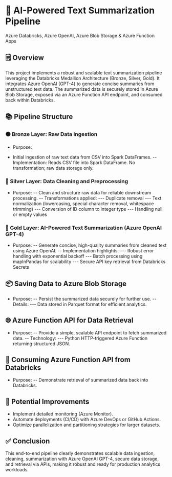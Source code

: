 # 📘 AI-Powered Text Summarization Pipeline
Azure Databricks, Azure OpenAI, Azure Blob Storage & Azure Function Apps

## 🗒️ Overview
This project implements a robust and scalable text summarization pipeline leveraging the Databricks Medallion Architecture (Bronze, Silver, Gold). It integrates Azure OpenAI (GPT-4) to generate concise summaries from unstructured text data. The summarized data is securely stored in Azure Blob Storage, exposed via an Azure Function API endpoint, and consumed back within Databricks.

## 📚 Pipeline Structure
### 🟤 Bronze Layer: Raw Data Ingestion
 - Purpose:
* Initial ingestion of raw text data from CSV into Spark DataFrames.
 -- Implementation:
    Reads CSV file into Spark DataFrame.
  No transformation; raw data storage only.

### 🥈 Silver Layer: Data Cleaning and Preprocessing
 - Purpose:
 -- Clean and structure raw data for reliable downstream processing.
 -- Transformations applied:
 --- Duplicate removal
 --- Text normalization (lowercasing, special character removal, whitespace trimming)
 --- Conversion of ID column to integer type
 --- Handling null or empty values

### 🥇 Gold Layer: AI-Powered Text Summarization (Azure OpenAI GPT-4)
 - Purpose:
 -- Generate concise, high-quality summaries from cleaned text using Azure OpenAI.
 -- Implementation highlights:
 --- Robust error handling with exponential backoff
 --- Batch processing using mapInPandas for scalability
 --- Secure API key retrieval from Databricks Secrets

## 📦 Saving Data to Azure Blob Storage
 - Purpose:
 -- Persist the summarized data securely for further use.
 -- Details:
 --- Data stored in Parquet format for efficient analytics.

## 🌐 Azure Function API for Data Retrieval
 - Purpose:
 -- Provide a simple, scalable API endpoint to fetch summarized data.
 -- Technology:
 --- Python HTTP-triggered Azure Function returning structured JSON.
## 🔄 Consuming Azure Function API from Databricks
 - Purpose:
 -- Demonstrate retrieval of summarized data back into Databricks.
## 🚧 Potential Improvements
 - Implement detailed monitoring (Azure Monitor).
 - Automate deployments (CI/CD) with Azure DevOps or GitHub Actions.
 - Optimize parallelization and partitioning strategies for larger datasets.
## ✅ Conclusion
This end-to-end pipeline clearly demonstrates scalable data ingestion, cleaning, summarization with Azure OpenAI GPT-4, secure data storage, and retrieval via APIs, making it robust and ready for production analytics workloads.
